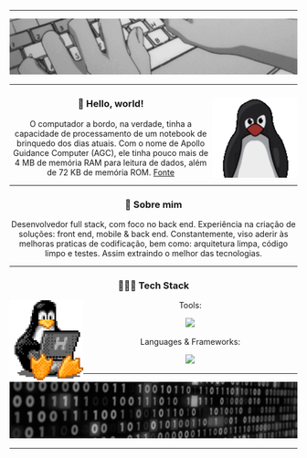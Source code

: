 <hr>
<div align="center">
  <img src="./assets/header.gif" />
</div>
<hr>
<div align="center">
  <img height="140" align="right" src="./assets/tux.gif" />
  <h3>🖖 Hello, world!</h3>
  <p>O computador a bordo, na verdade, tinha a capacidade de processamento de um notebook de brinquedo dos dias atuais. Com o nome de Apollo Guidance Computer (AGC), ele tinha pouco mais de 4 MB de memória RAM para leitura de dados, além de 72 KB de memória ROM. <a href="https://canalte.ch/cp2/p3d05">Fonte</a></p>
<hr>
<div align="center">
  <h3>🧐 Sobre mim</h3>
  <p>Desenvolvedor full stack, com foco no back end. Experiência na criação de soluções: front end, mobile & back end. Constantemente, viso aderir às melhoras praticas de codificação, bem como: arquitetura limpa, código limpo e testes. Assim extraindo o melhor das tecnologias.
  </p>
</div>
<hr>
<div align="center">
  <h3>👨🏽‍💻 Tech Stack</h3>
  <img height="140" align="left" src="./assets/tux-2.gif" />
    <div>
    <p>Tools:</p>
    <a href="https://skillicons.dev">
      <img height="40em" src="https://skillicons.dev/icons?i=linux,figma,vscode,git,github,md" />
    </a>
  </div>
  <div>
    <p>Languages & Frameworks:</p>
    <a href="https://skillicons.dev">
      <img height="40em" src="https://skillicons.dev/icons?i=nodejs,mongodb,firebase,react,next,js,ts,tailwind,html,css" />
    </a>
  </div>
</div>
<hr>
<div align="center">
  <img src="./assets/footer.gif" />
</div>
<hr>
